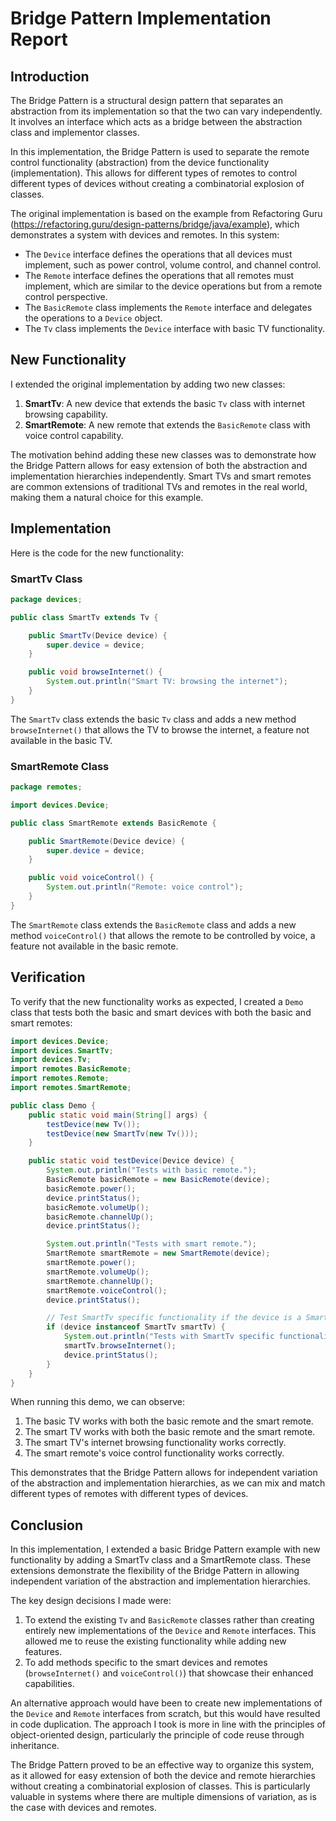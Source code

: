 # Bridge Pattern Implementation Report

## Introduction

The Bridge Pattern is a structural design pattern that separates an abstraction from its implementation so that the two
can vary independently. It involves an interface which acts as a bridge between the abstraction class and implementor
classes.

In this implementation, the Bridge Pattern is used to separate the remote control functionality (abstraction) from the
device functionality (implementation). This allows for different types of remotes to control different types of devices
without creating a combinatorial explosion of classes.

The original implementation is based on the example from Refactoring
Guru (https://refactoring.guru/design-patterns/bridge/java/example), which demonstrates a system with devices and
remotes. In this system:

- The `Device` interface defines the operations that all devices must implement, such as power control, volume control,
  and channel control.
- The `Remote` interface defines the operations that all remotes must implement, which are similar to the device
  operations but from a remote control perspective.
- The `BasicRemote` class implements the `Remote` interface and delegates the operations to a `Device` object.
- The `Tv` class implements the `Device` interface with basic TV functionality.

## New Functionality

I extended the original implementation by adding two new classes:

1. **SmartTv**: A new device that extends the basic `Tv` class with internet browsing capability.
2. **SmartRemote**: A new remote that extends the `BasicRemote` class with voice control capability.

The motivation behind adding these new classes was to demonstrate how the Bridge Pattern allows for easy extension of
both the abstraction and implementation hierarchies independently. Smart TVs and smart remotes are common extensions of
traditional TVs and remotes in the real world, making them a natural choice for this example.

## Implementation

Here is the code for the new functionality:

### SmartTv Class

```java
package devices;

public class SmartTv extends Tv {

	public SmartTv(Device device) {
		super.device = device;
	}

	public void browseInternet() {
		System.out.println("Smart TV: browsing the internet");
	}
}
```

The `SmartTv` class extends the basic `Tv` class and adds a new method `browseInternet()` that allows the TV to browse
the internet, a feature not available in the basic TV.

### SmartRemote Class

```java
package remotes;

import devices.Device;

public class SmartRemote extends BasicRemote {

	public SmartRemote(Device device) {
		super.device = device;
	}

	public void voiceControl() {
		System.out.println("Remote: voice control");
	}
}
```

The `SmartRemote` class extends the `BasicRemote` class and adds a new method `voiceControl()` that allows the remote to
be controlled by voice, a feature not available in the basic remote.

## Verification

To verify that the new functionality works as expected, I created a `Demo` class that tests both the basic and smart
devices with both the basic and smart remotes:

```java
import devices.Device;
import devices.SmartTv;
import devices.Tv;
import remotes.BasicRemote;
import remotes.Remote;
import remotes.SmartRemote;

public class Demo {
	public static void main(String[] args) {
		testDevice(new Tv());
		testDevice(new SmartTv(new Tv()));
	}

	public static void testDevice(Device device) {
		System.out.println("Tests with basic remote.");
		BasicRemote basicRemote = new BasicRemote(device);
		basicRemote.power();
		device.printStatus();
		basicRemote.volumeUp();
		basicRemote.channelUp();
		device.printStatus();

		System.out.println("Tests with smart remote.");
		SmartRemote smartRemote = new SmartRemote(device);
		smartRemote.power();
		smartRemote.volumeUp();
		smartRemote.channelUp();
		smartRemote.voiceControl();
		device.printStatus();

		// Test SmartTv specific functionality if the device is a SmartTv
		if (device instanceof SmartTv smartTv) {
			System.out.println("Tests with SmartTv specific functionality.");
			smartTv.browseInternet();
			device.printStatus();
		}
	}
}
```

When running this demo, we can observe:

1. The basic TV works with both the basic remote and the smart remote.
2. The smart TV works with both the basic remote and the smart remote.
3. The smart TV's internet browsing functionality works correctly.
4. The smart remote's voice control functionality works correctly.

This demonstrates that the Bridge Pattern allows for independent variation of the abstraction and implementation
hierarchies, as we can mix and match different types of remotes with different types of devices.

## Conclusion

In this implementation, I extended a basic Bridge Pattern example with new functionality by adding a SmartTv class and a
SmartRemote class. These extensions demonstrate the flexibility of the Bridge Pattern in allowing independent variation
of the abstraction and implementation hierarchies.

The key design decisions I made were:

1. To extend the existing `Tv` and `BasicRemote` classes rather than creating entirely new implementations of the
   `Device` and `Remote` interfaces. This allowed me to reuse the existing functionality while adding new features.
2. To add methods specific to the smart devices and remotes (`browseInternet()` and `voiceControl()`) that showcase
   their enhanced capabilities.

An alternative approach would have been to create new implementations of the `Device` and `Remote` interfaces from
scratch, but this would have resulted in code duplication. The approach I took is more in line with the principles of
object-oriented design, particularly the principle of code reuse through inheritance.

The Bridge Pattern proved to be an effective way to organize this system, as it allowed for easy extension of both the
device and remote hierarchies without creating a combinatorial explosion of classes. This is particularly valuable in
systems where there are multiple dimensions of variation, as is the case with devices and remotes.